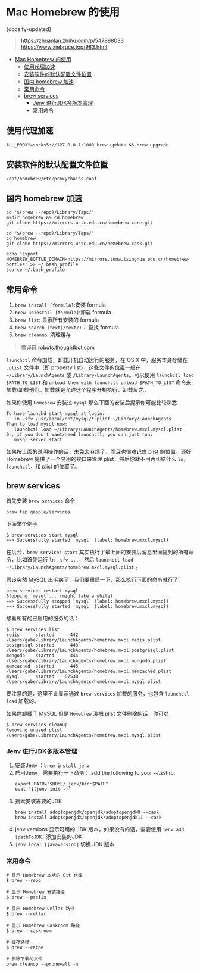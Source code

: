 # Mac Homebrew 的使用
{docsify-updated}

>https://zhuanlan.zhihu.com/p/547898033  
>https://www.xiebruce.top/983.html

- [Mac Homebrew 的使用](#mac-homebrew-的使用)
	- [使用代理加速](#使用代理加速)
	- [安装软件的默认配置文件位置](#安装软件的默认配置文件位置)
	- [国内 homebrew 加速](#国内-homebrew-加速)
	- [常用命令](#常用命令)
	- [brew services](#brew-services)
		- [Jenv 进行JDK多版本管理](#jenv-进行jdk多版本管理)
		- [常用命令](#常用命令-1)

## 使用代理加速
`ALL_PROXY=socks5://127.0.0.1:1080 brew update && brew upgrade`

## 安装软件的默认配置文件位置
 ```
 /opt/homebrew/etc/proxychains.conf
```

## 国内 homebrew 加速
```
cd "$(brew --repo)/Library/Taps/"
mkdir homebrew && cd homebrew
git clone https://mirrors.ustc.edu.cn/homebrew-core.git
```

```
cd "$(brew --repo)/Library/Taps/"
cd homebrew
git clone https://mirrors.ustc.edu.cn/homebrew-cask.git
```

```
echo 'export HOMEBREW_BOTTLE_DOMAIN=https://mirrors.tuna.tsinghua.edu.cn/homebrew-bottles' >> ~/.bash_profile
source ~/.bash_profile
```

## 常用命令
1. `brew install [formula]`:安装 formula
2. `brew uninstall [formula]`:卸载 formula
3. `brew list`: 显示所有安装的 formula
4. `brew search (text|/text/)`： 查找 formula
5. `brew cleanup`: 清理缓存

> 摘译自 [robots.thoughtbot.com](http://robots.thoughtbot.com/starting-and-stopping-background-services-with-homebrew)

`launchctl` 命令加载，卸载开机自动运行的服务，在 OS X 中，服务本身存储在 `.plist` 文件中（即 property list），这些文件的位置一般在 `~/Library/LaunchAgents` 或 `/Library/LaunchAgents`。可以使用 `launchctl load $PATH_TO_LIST` 和 `unload them with launchctl unload $PATH_TO_LIST` 命令来加载/卸载他们。加载就是允许这个程序开机执行，卸载反之。

如果你使用 `Homebrew` 安装过 `mysql` 那么下面的安装后提示你可能比较熟悉
 ```
To have launchd start mysql at login:
    ln -sfv /usr/local/opt/mysql/*.plist ~/Library/LaunchAgents
Then to load mysql now:
    launchctl load ~/Library/LaunchAgents/homebrew.mxcl.mysql.plist
Or, if you don't want/need launchctl, you can just run:
    mysql.server start
 ```
如果按上面的说明操作的话，未免太麻烦了，而且也很难记住 plist 的位置。还好 Homebrew 提供了一个易用的接口来管理 plist，然后你就不用再纠结什么 `ln`，`launchctl`，和 plist 的位置了。

## brew services
首先安装 `brew services` 命令
 ```
 brew tap gapple/services
 ```
下面举个例子
 ```
 $ brew services start mysql
==> Successfully started `mysql` (label: homebrew.mxcl.mysql)
 ```

在后台，`brew services start` 其实执行了最上面的安装后消息里面提到的所有命令，比如首先运行 `ln -sfv ...`，然后 `launchctl load ~/Library/LaunchAgents/homebrew.mxcl.mysql.plist` 。

假设突然 MySQL 出毛病了，我们要重启一下，那么执行下面的命令就行了
 ```
brew services restart mysql
Stopping `mysql`... (might take a while)
==> Successfully stopped `mysql` (label: homebrew.mxcl.mysql)
==> Successfully started `mysql` (label: homebrew.mxcl.mysql)
 ```

想看所有的已启用的服务的话：
 ```
 $ brew services list
redis      started      442 /Users/gabe/Library/LaunchAgents/homebrew.mxcl.redis.plist
postgresql started      443 /Users/gabe/Library/LaunchAgents/homebrew.mxcl.postgresql.plist
mongodb    started      444 /Users/gabe/Library/LaunchAgents/homebrew.mxcl.mongodb.plist
memcached  started      445 /Users/gabe/Library/LaunchAgents/homebrew.mxcl.memcached.plist
mysql      started    87538 /Users/gabe/Library/LaunchAgents/homebrew.mxcl.mysql.plist
 ```

要注意的是，这里不止显示通过 `brew services` 加载的服务，也包含 `launchctl load` 加载的。

如果你卸载了 MySQL 但是 `Homebrew` 没把 plist 文件删除的话，你可以
 ```
$ brew services cleanup
Removing unused plist /Users/gabe/Library/LaunchAgents/homebrew.mxcl.mysql.plist
 ```

### Jenv 进行JDK多版本管理
1. 安装Jenv ：`brew install jenv`
2. 启用Jenv，需要执行一下命令： add the following to your ~/.zshrc:
	```
	export PATH="$HOME/.jenv/bin:$PATH"
	eval "$(jenv init -)"
	```
3. 搜索安装需要的JDK
   ```
   brew install adoptopenjdk/openjdk/adoptopenjdk8 --cask
   brew install adoptopenjdk/openjdk/adoptopenjdk11 --cask
   ```
4. jenv versions 显示可用的 JDK 版本，如果没有的话，需要使用 `jenv add [pathToJDK]` 添加安装的JDK
5. `jenv local [javaversion]` 切换 JDK 版本


### 常用命令
```
# 显示 Homebrew 本地的 Git 仓库
$ brew --repo

# 显示 Homebrew 安装路径
$ brew --prefix

# 显示 Homebrew Cellar 路径
$ brew --cellar

# 显示 Homebrew Caskroom 路径
$ brew --caskroom

# 缓存路径
$ brew --cache

# 删除下载的文件
brew cleanup --prune=all -n
```